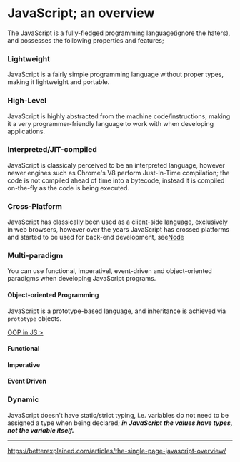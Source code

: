 # JavaScript; an overview

The JavaScript is a fully-fledged programming language(ignore the haters), and possesses the following properties and features;

### **Lightweight**

JavaScript is a fairly simple programming language without proper types, making it lightweight and portable.

### **High-Level**

JavaScript is highly abstracted from the machine code/instructions, making it a very programmer-friendly language to work with when developing applications.

### **Interpreted/JIT-compiled**

JavaScript is classicaly perceived to be an interpreted language, however newer engines such as Chrome's V8 perform Just-In-Time compilation; the code is not compiled ahead of time into a bytecode, instead it is compiled on-the-fly as the code is being executed.

### **Cross-Platform**

JavaScript has classically been used as a client-side language, exclusively in web browsers, however over the years JavaScript has crossed platforms and started to be used for back-end development, see[Node](https://nodejs.org/en/)

### **Multi-paradigm**

You can use functional, imperativel, event-driven and object-oriented paradigms when developing JavaScript programs.

#### Object-oriented Programming

JavaScript is a prototype-based language, and inheritance is achieved via `prototype` objects.

[OOP in JS >](core/objects/object-oriented-programming)

#### Functional

#### Imperative

#### Event Driven

### **Dynamic**

JavaScript doesn't have static/strict typing, i.e. variables do not need to be assigned a type when being declared; **_in JavaScript the values have types, not the variable itself._**

---

https://betterexplained.com/articles/the-single-page-javascript-overview/
